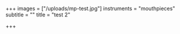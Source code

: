 +++
images = ["/uploads/mp-test.jpg"]
instruments = "mouthpieces"
subtitle = ""
title = "test 2"

+++
